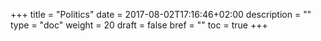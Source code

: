 +++
title = "Politics"
date = 2017-08-02T17:16:46+02:00
description = ""
type = "doc"
weight = 20
draft = false
bref = ""
toc = true
+++
